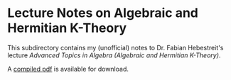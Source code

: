 # Lecture Notes on Algebraic and Hermitian K-Theory

This subdirectory contains my (unofficial) notes to Dr. Fabian Hebestreit's lecture *Advanced Topics in Algebra (Algebraic and Hermitian K-Theory)*.

A [compiled pdf][1] is available for download.

[1]: https://florianadler.github.io/AlgebraBonn/KTheory.pdf
